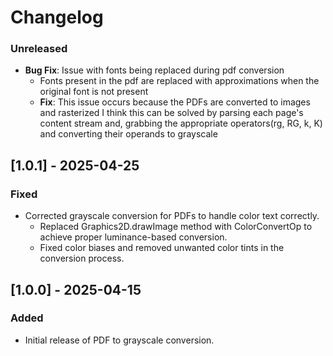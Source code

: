 # Changelog

### Unreleased
- **Bug Fix**: Issue with fonts being replaced during pdf conversion
  - Fonts present in the pdf are replaced with approximations when the original font is not
    present
  - **Fix**: This issue occurs because the PDFs are converted to images and rasterized
    I think this can be solved by parsing each page's content stream and, grabbing the appropriate operators(rg, RG, k, K)
    and converting their operands to grayscale

## [1.0.1] - 2025-04-25
### Fixed
- Corrected grayscale conversion for PDFs to handle color text correctly.
    - Replaced Graphics2D.drawImage method with ColorConvertOp to achieve proper luminance-based conversion.
    - Fixed color biases and removed unwanted color tints in the conversion process.

## [1.0.0] - 2025-04-15
### Added
- Initial release of PDF to grayscale conversion.
